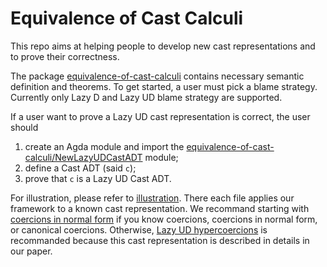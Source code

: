 # Equivalence of Cast Calculi

This repo aims at helping people to develop new cast representations and to prove their correctness.

The package [equivalence-of-cast-calculi](./equivalence-of-cast-calculi) contains necessary semantic definition and theorems.
To get started, a user must pick a blame strategy. Currently only Lazy D and Lazy UD blame strategy are supported.

If a user want to prove a Lazy UD cast representation is correct, the user should
1. create an Agda module and import the [equivalence-of-cast-calculi/NewLazyUDCastADT](./equivalence-of-cast-calculi/NewLazyUDCastADT) module;
2. define a Cast ADT (said `c`);
3. prove that `c` is a Lazy UD Cast ADT.

For illustration, please refer to [illustration](./illustration). There each file applies our framework to a known cast representation.
We recommand starting with [coercions in normal form](./illustration/LazyUDCoercionsInNormalForm.agda) if you know coercions, coercions in normal form, or canonical coercions.
Otherwise, [Lazy UD hypercoercions](illustration/LazyUDHypercoercions.agda) is recommanded because 
this cast representation is described in details in our paper.
